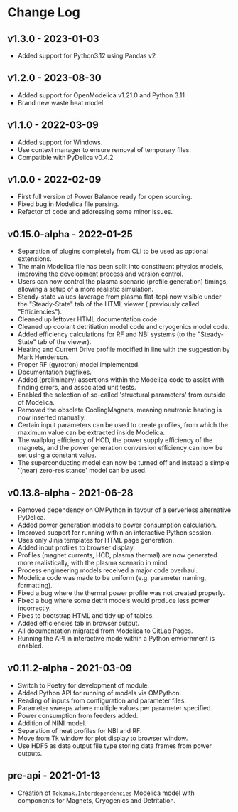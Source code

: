 # Change Log

## v1.3.0 - 2023-01-03

* Added support for Python3.12 using Pandas v2

## v1.2.0 - 2023-08-30
* Added support for OpenModelica v1.21.0 and Python 3.11
* Brand new waste heat model.

## v1.1.0 - 2022-03-09

* Added support for Windows.
* Use context manager to ensure removal of temporary files.
* Compatible with PyDelica v0.4.2

## v1.0.0 - 2022-02-09

* First full version of Power Balance ready for open sourcing.
* Fixed bug in Modelica file parsing.
* Refactor of code and addressing some minor issues.

## v0.15.0-alpha - 2022-01-25

* Separation of plugins completely from CLI to be used as optional extensions.
* The main Modelica file has been split into constituent physics models, improving the development process and version
  control.
* Users can now control the plasma scenario (profile generation) timings, allowing a setup of a more realistic
  simulation.
* Steady-state values (average from plasma flat-top) now visible under the "Steady-State" tab of the HTML viewer (
  previously called "Efficiencies").
* Cleaned up leftover HTML documentation code.
* Cleaned up coolant detritiation model code and cryogenics model code.
* Added efficiency calculations for RF and NBI systems (to the "Steady-State" tab of the viewer).
* Heating and Current Drive profile modified in line with the suggestion by Mark Henderson.
* Proper RF (gyrotron) model implemented.
* Documentation bugfixes.
* Added (preliminary) assertions within the Modelica code to assist with finding errors, and associated unit tests.
* Enabled the selection of so-called 'structural parameters' from outside of Modelica.
* Removed the obsolete CoolingMagnets, meaning neutronic heating is now inserted manually.
* Certain input parameters can be used to create profiles, from which the maximum value can be extracted inside
  Modelica.
* The wallplug efficiency of HCD, the power supply efficiency of the magnets, and the power generation conversion
  efficiency can now be set using a constant value.
* The superconducting model can now be turned off and instead a simple '(near) zero-resistance' model can be used.

## v0.13.8-alpha - 2021-06-28

* Removed dependency on OMPython in favour of a serverless alternative PyDelica.
* Added power generation models to power consumption calculation.
* Improved support for running within an interactive Python session.
* Uses only Jinja templates for HTML page generation.
* Added input profiles to browser display.
* Profiles (magnet currents, HCD, plasma thermal) are now generated more realistically, with the plasma scenario in
  mind.
* Process engineering models received a major code overhaul.
* Modelica code was made to be uniform (e.g. parameter naming, formatting).
* Fixed a bug where the thermal power profile was not created properly.
* Fixed a bug where some detrit models would produce less power incorrectly.
* Fixes to bootstrap HTML and tidy up of tables.
* Added efficiencies tab in browser output.
* All documentation migrated from Modelica to GitLab Pages.
* Running the API in interactive mode within a Python enviornment is enabled.

## v0.11.2-alpha - 2021-03-09

* Switch to Poetry for development of module.
* Added Python API for running of models via OMPython.
* Reading of inputs from configuration and parameter files.
* Parameter sweeps where multiple values per parameter specified.
* Power consumption from feeders added.
* Addition of NINI model.
* Separation of heat profiles for NBI and RF.
* Move from Tk window for plot display to browser window.
* Use HDF5 as data output file type storing data frames from power outputs.

## pre-api - 2021-01-13

* Creation of `Tokamak.Interdependencies` Modelica model with components for Magnets, Cryogenics and Detritation.
